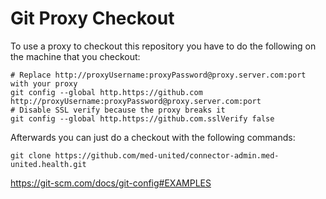 # Git Proxy Checkout

To use a proxy to checkout this repository you have to do the following on the machine that you
checkout:

```
# Replace http://proxyUsername:proxyPassword@proxy.server.com:port with your proxy
git config --global http.https://github.com http://proxyUsername:proxyPassword@proxy.server.com:port
# Disable SSL verify because the proxy breaks it
git config --global http.https://github.com.sslVerify false
```

Afterwards you can just do a checkout with the following commands:

```
git clone https://github.com/med-united/connector-admin.med-united.health.git
```

https://git-scm.com/docs/git-config#EXAMPLES